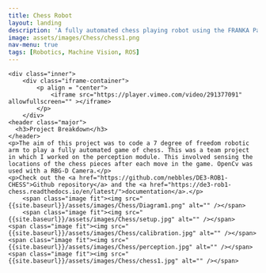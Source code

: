 ```yaml
---
title: Chess Robot
layout: landing
description: 'A fully automated chess playing robot using the FRANKA Panda arm.'
image: assets/images/Chess/chess1.png
nav-menu: true
tags: [Robotics, Machine Vision, ROS]
---
```


<!-- Main -->
<div id="main" class="alt">


<!-- One -->
<section id="one">

	<div class="inner">
		<div class="iframe-container">
			<p align = "center">
				<iframe src="https://player.vimeo.com/video/291377091" allowfullscreen="" ></iframe>
			</p>
		</div>
    <header class="major">
      <h3>Project Breakdown</h3>
    </header>
    <p>The aim of this project was to code a 7 degree of freedom robotic arm to play a fully automated game of chess. This was a team project in which I worked on the perception module. This involved sensing the locations of the chess pieces after each move in the game. OpenCv was used with a RBG-D Camera.</p>
    <p>Check out the <a href="https://github.com/nebbles/DE3-ROB1-CHESS">Github repository</a> and the <a href="https://de3-rob1-chess.readthedocs.io/en/latest/">documentation</a>.</p>
		<span class="image fit"><img src="{{site.baseurl}}/assets/images/Chess/Diagram1.png" alt="" /></span>
		<span class="image fit"><img src="{{site.baseurl}}/assets/images/Chess/setup.jpg" alt="" /></span>
    <span class="image fit"><img src="{{site.baseurl}}/assets/images/Chess/calibration.jpg" alt="" /></span>
    <span class="image fit"><img src="{{site.baseurl}}/assets/images/Chess/perception.jpg" alt="" /></span>
    <span class="image fit"><img src="{{site.baseurl}}/assets/images/Chess/chess1.jpg" alt="" /></span>
  </div>
</section>
